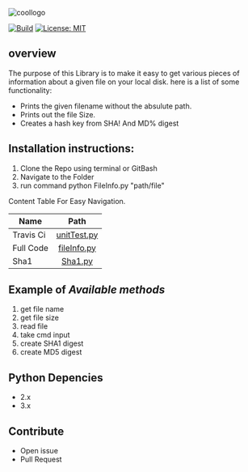 ![coollogo](https://user-images.githubusercontent.com/8709806/33443694-32914d46-d5c6-11e7-8fde-4537f1c9cafe.png)

[![Build](https://travis-ci.org/5earle/File_Info.svg?branch=master)](https://travis-ci.org/5earle/File_Info)
[![License: MIT](https://img.shields.io/badge/License-MIT-yellow.svg)](https://github.com/5earle/File_Info/blob/master/LICENSE)




## overview
The purpose of this Library is to make it easy to get various pieces of information about a given file on  your local disk. here is a list of some functionality:

   - Prints the given filename without the absulute path.
   - Prints out the file Size.
   - Creates a hash key from SHA! And MD% digest
    
    
  
  
  
## Installation instructions:
1. Clone the Repo using terminal or GitBash
2. Navigate to the Folder
3. run command python FileInfo.py "path/file" 

Content Table For Easy Navigation.

| Name          | Path          |    
| ------------- |:-------------:|
| Travis Ci      | [unitTest.py](https://github.com/5earle/File_Info/blob/master/unitTest.py) | 
| Full Code      | [fileInfo.py](https://github.com/5earle/File_Info/blob/master/FileInfo.py)       | 
| Sha1 | [Sha1.py](https://github.com/5earle/File_Info/blob/master/sha1Digest.py)      |  

## Example of *Available methods*

1. get file name
2. get file size
3. read file
4. take cmd input
5. create SHA1 digest
6. create MD5 digest

## Python Depencies

 - 2.x
 - 3.x

 
 ## Contribute
 
 - Open issue
 - Pull Request
 

